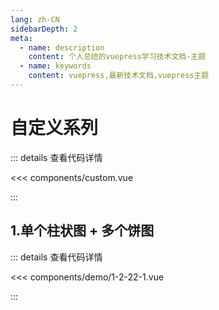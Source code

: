```yaml
---
lang: zh-CN
sidebarDepth: 2
meta:
  - name: description
    content: 个人总结的vuepress学习技术文档-主题
  - name: keywords
    content: vuepress,最新技术文档,vuepress主题
---
```


# 自定义系列

::: details 查看代码详情

<<< components/custom.vue

:::

## 1.单个柱状图 + 多个饼图

  <Container url="/resume/?type=echarts&name=1-2-22-1.vue" />

::: details 查看代码详情

<<< components/demo/1-2-22-1.vue

:::
